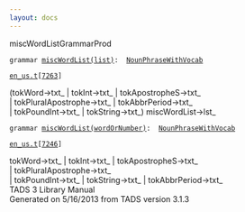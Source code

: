 ```yaml
---
layout: docs
---
```

<span class="title">miscWordList</span><span class="type">GrammarProd</span>

`grammar `<span class="classExtLink">[`miscWordList(list)`](../object/miscWordList(list).html)</span>` :   `[`NounPhraseWithVocab`](../object/NounPhraseWithVocab.html)

[`en_us.t`](../file/en_us.t.html)`[`[`7263`](../source/en_us.t.html#7263)`]`



(tokWord-\>txt\_ \| tokInt-\>txt\_ \| tokApostropheS-\>txt\_  
\| tokPluralApostrophe-\>txt\_ \| tokAbbrPeriod-\>txt\_  
\| tokPoundInt-\>txt\_ \| tokString-\>txt\_) miscWordList-\>lst\_  



`grammar `<span class="classExtLink">[`miscWordList(wordOrNumber)`](../object/miscWordList(wordOrNumber).html)</span>` :   `[`NounPhraseWithVocab`](../object/NounPhraseWithVocab.html)

[`en_us.t`](../file/en_us.t.html)`[`[`7246`](../source/en_us.t.html#7246)`]`



tokWord-\>txt\_ \| tokInt-\>txt\_ \| tokApostropheS-\>txt\_  
\| tokPluralApostrophe-\>txt\_  
\| tokPoundInt-\>txt\_ \| tokString-\>txt\_ \| tokAbbrPeriod-\>txt\_  
TADS 3 Library Manual  
Generated on 5/16/2013 from TADS version 3.1.3


